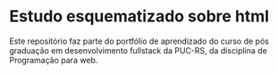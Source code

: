 # Estudo esquematizado sobre html
Este repositório faz parte do portfólio de aprendizado do curso de pós graduação em desenvolvimento fullstack da PUC-RS, da disciplina de Programação para web.
